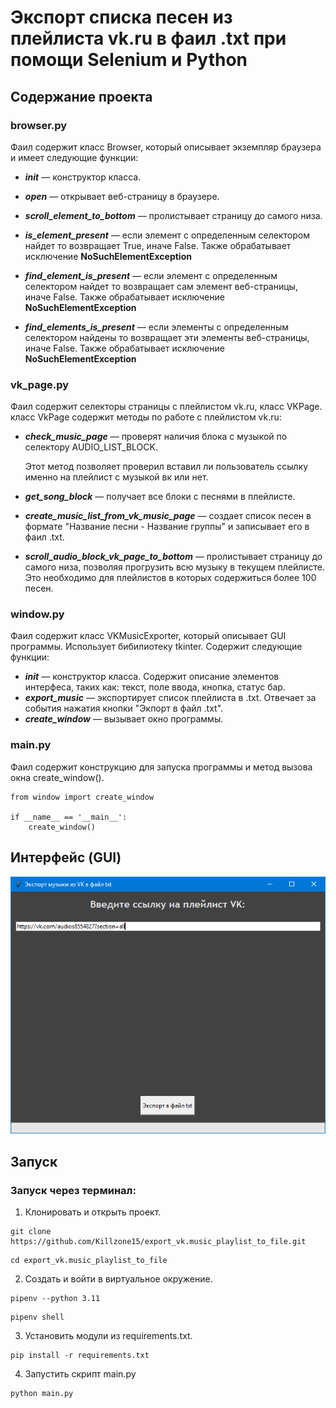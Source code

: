 # Экспорт списка песен из плейлиста vk.ru в фаил .txt при помощи Selenium и Python
## Содержание проекта
### browser.py
Фаил содержит класс Browser, который описывает экземпляр браузера и имеет следующие функции:

- ***__init__*** — конструктор класса.

- ***open*** — открывает веб-страницу в браузере.

- ***scroll_element_to_bottom*** — пролистывает страницу до самого низа.
- ***is_element_present*** — если элемент с определенным селектором найдет то возвращает True, иначе False. Также обрабатывает исключение **NoSuchElementException**
- ***find_element_is_present*** — если элемент с определенным селектором найдет то возвращает сам элемент веб-страницы, иначе False. Также обрабатывает исключение **NoSuchElementException**
- ***find_elements_is_present*** — если элементы с определенным селектором найдены то возвращает эти элементы веб-страницы, иначе False. Также обрабатывает исключение **NoSuchElementException**

### vk_page.py
Фаил содержит селекторы страницы с плейлистом vk.ru, класс VKPage.
класс VkPage содержит методы по работе с плейлистом vk.ru:
- ***check_music_page*** — проверят наличия блока с музыкой по селектору AUDIO_LIST_BLOCK.

  Этот метод позволяет проверил вставил ли пользователь ссылку именно на плейлист с музыкой вк или нет.
- ***get_song_block*** — получает все блоки с песнями в плейлисте.
- ***create_music_list_from_vk_music_page*** — создает список песен в формате "Название песни - Название группы" и записывает его в фаил .txt.
- ***scroll_audio_block_vk_page_to_bottom*** — пролистывает страницу до самого низа, позволяя прогрузить всю музыку в текущем плейлисте. Это необходимо для плейлистов в которых содержиться более 100 песен.
### window.py
Фаил содержит класс VKMusicExporter, который описывает GUI программы. Использует бибилиотеку tkinter.
Содержит следующие функции:
- ***__init__*** — конструктор класса. Содержит описание элементов интерфеса, таких как: текст, поле ввода, кнопка, статус бар.
- ***export_music*** — экспортирует список плейлиста в .txt. Отвечает за события нажатия кнопки "Экпорт в файл .txt".
- ***create_window*** — вызывает окно программы.
### main.py
Фаил содержит конструкцию для запуска программы и метод вызова окна create_window().
```
from window import create_window

if __name__ == '__main__':
    create_window()
```
## Интерфейс (GUI)
![Иллюстрация к проекту](GUI_export_vkmusic.png)

## Запуск

### Запуск через терминал:
1. Клонировать и открыть проект.
```
git clone https://github.com/Killzone15/export_vk.music_playlist_to_file.git
```
```
cd export_vk.music_playlist_to_file
```
2. Создать и войти в виртуальное окружение.
```
pipenv --python 3.11
```
```
pipenv shell
```
3. Установить модули из requirements.txt.
```
pip install -r requirements.txt
```
4. Запустить скрипт main.py
```
python main.py
```
